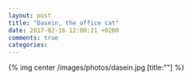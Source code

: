 ```yaml
---
layout: post
title: "Dasein, the office cat"
date: 2017-02-16 12:00:21 +0200
comments: true
categories: 
---
```


{% img center /images/photos/dasein.jpg [title:""] %}
